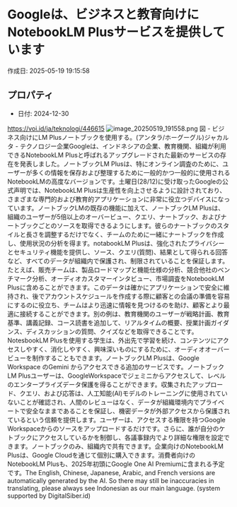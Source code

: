 # Googleは、ビジネスと教育向けにNotebookLM Plusサービスを提供しています

作成日: 2025-05-19 19:15:58

## プロパティ

- 日付: 2024-12-30

https://voi.id/ja/teknologi/446615
![image_20250519_191558.png](../assets/image_20250519_191558.png)
図 - ビジネス向けにLM Plusノートブックを使用する。(アンタラ/ホーグーグル)ジャカルタ - テクノロジー企業Googleは、インドネシアの企業、教育機関、組織が利用できるNotebookLM Plusと呼ばれるアップグレードされた最新のサービスの存在を発表しました。ノートブックLM Plusは、特にオンライン調査のために、ユーザーが多くの情報を保存および整理するために一般的かつ一般的に使用されるNotebookLMの高度なバージョンです。土曜日(28/12)に受け取ったGoogleの公式声明では、NotebookLM Plusは生産性を向上させるように設計されており、さまざまな専門的および教育的アプリケーションに非常に役立つデバイスになっています。ノートブックLMの既存の機能に加えて、ノートブックLM Plusは、組織のユーザーが5倍以上のオーバービュー、クエリ、ナートブック、およびナートブックごとのソースを取得できるようにします。彼らのナートブックのスタイルと長さを調整するだけでなく、チームのために一緒にナートブックを作成し、使用状況の分析を得ます。notabookLM Plusは、強化されたプライバシーとセキュリティ機能を提供し、ソース、クエリ(質問)、結果として得られる回答など、すべてのデータが組織内で保護され、制限されていることを保証します。たとえば、販売チームは、製品ロードマップと機能仕様の分析、競合他社のベンチマーク分析、オーディオカスタマーインタビュー、市場調査をNotebookLM Plusに含めることができます。このデータは確かにアプリケーションで安全に維持され、後でアカウントスケジュールを作成する際に顧客との会議の準備を容易にするのに役立ち、チームはより迅速に情報を見つけるのを助け、顧客とより最適に接続することができます。別の例は、教育機関のユーザーが戦略計画、教育基準、講義記録、コース読書を追加して、リアルタイムの概要、授業計画ガイダンス、ディスカッションの質問、クイズなどを取得できることです。NotesbookLM Plusを使用する学生は、外出先で学習を続け、コンテンツにアクセスしやすく、消化しやすく、興味深いものにするために、オーディオオーバービューを制作することもできます。ノートブックLM Plusは、Google Workspace のGemini からアクセスできる追加のサービスです。ノートブックLM Plusユーザーは、GoogleWorkspaceでジェミニからアクセスして、レベルのエンタープライズデータ保護を得ることができます。収集されたアップロード、クエリ、および応答は、人工知能(AI)モデルのトレーニングに使用されていないことが確認され、人間のレビューはなく、データが組織環境内でプライベートで安全なままであることを保証し、機密データが外部アクセスから保護されているという信頼を提供します。ユーザーは、アクセスする権限を持つGoogle Workspaceからのソースをアップロードするだけです。さらに、誰が自分のケトブックにアクセスしているかを制御し、各議事録内でより詳細な権限を設定できます。ノートブックのみ、組織内で共有できます。企業向けのNotebookLM Plusは、Google Cloudを通じて個別に購入できます。消費者向けのNotebookLM Plusも、2025年初頭にGoogle One AI Premiumに含まれる予定です。The English, Chinese, Japanese, Arabic, and French versions are automatically generated by the AI. So there may still be inaccuracies in translating, please always see Indonesian as our main language. (system supported by DigitalSiber.id)